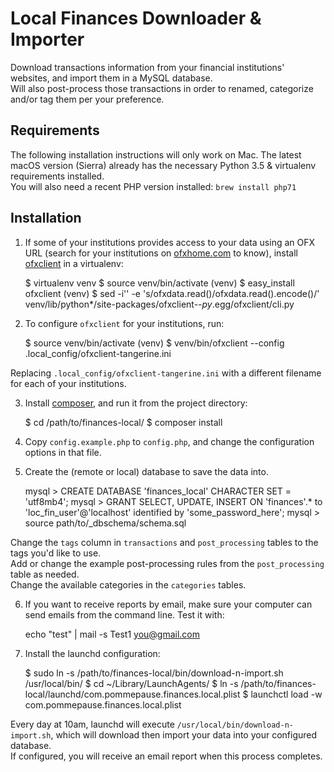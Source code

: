 Local Finances Downloader & Importer
====================================

Download transactions information from your financial institutions' websites, and import them in a MySQL database.  
Will also post-process those transactions in order to renamed, categorize and/or tag them per your preference.

Requirements
------------

The following installation instructions will only work on Mac. The latest macOS version (Sierra) already has the necessary Python 3.5 & virtualenv requirements installed.  
You will also need a recent PHP version installed: `brew install php71`

Installation
------------

1. If some of your institutions provides access to your data using an OFX URL (search for your institutions on [ofxhome.com](http://ofxhome.com/) to know), install [ofxclient](http://captin411.github.io/ofxclient/) in a virtualenv:

    
    $ virtualenv venv
    $ source venv/bin/activate
    (venv) $ easy_install ofxclient
    (venv) $ sed -i'' -e 's/ofxdata.read()/ofxdata.read().encode()/' venv/lib/python*/site-packages/ofxclient-*-py*.egg/ofxclient/cli.py

2. To configure `ofxclient` for your institutions, run:


    $ source venv/bin/activate
    (venv) $ venv/bin/ofxclient --config .local_config/ofxclient-tangerine.ini

Replacing `.local_config/ofxclient-tangerine.ini` with a different filename for each of your institutions.

3. Install [composer](https://getcomposer.org/), and run it from the project directory:


    $ cd /path/to/finances-local/
    $ composer install

4. Copy `config.example.php` to `config.php`, and change the configuration options in that file.

5. Create the (remote or local) database to save the data into.


    mysql > CREATE DATABASE 'finances_local' CHARACTER SET = 'utf8mb4';
    mysql > GRANT SELECT, UPDATE, INSERT ON 'finances'.* to 'loc_fin_user'@'localhost' identified by 'some_password_here';
    mysql > source path/to/_dbschema/schema.sql
    
Change the `tags` column in `transactions` and `post_processing` tables to the tags you'd like to use.  
Add or change the example post-processing rules from the `post_processing` table as needed.  
Change the available categories in the `categories` tables.

6. If you want to receive reports by email, make sure your computer can send emails from the command line. Test it with:


    echo "test" | mail -s Test1 you@gmail.com

7. Install the launchd configuration:


    $ sudo ln -s /path/to/finances-local/bin/download-n-import.sh /usr/local/bin/
    $ cd ~/Library/LaunchAgents/
    $ ln -s /path/to/finances-local/launchd/com.pommepause.finances.local.plist
    $ launchctl load -w com.pommepause.finances.local.plist

Every day at 10am, launchd will execute `/usr/local/bin/download-n-import.sh`, which will download then import your data into your configured database.  
If configured, you will receive an email report when this process completes.
